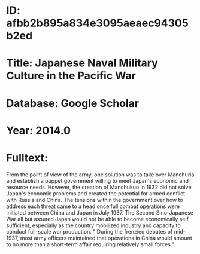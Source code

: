 # ID: afbb2b895a834e3095aeaec94305b2ed
# Title: Japanese Naval Military Culture in the Pacific War
# Database: Google Scholar
# Year: 2014.0
# Fulltext:
From the point of view of the army, one solution was to take over Manchuria and establish a puppet government willing to meet Japan's economic and resource needs.
However, the creation of Manchukuo in 1932 did not solve Japan's economic problems and created the potential for armed conflict with Russia and China.
The tensions within the government over how to address each threat came to a head once full combat operations were initiated between China and Japan in July 1937.
The Second Sino-Japanese War all but assured Japan would not be able to become economically self sufficient, especially as the country mobilized industry and capacity to conduct full-scale war production. "
During the frenzied debates of mid-1937, most army officers maintained that operations in China would amount to no more than a short-term affair requiring relatively small forces."